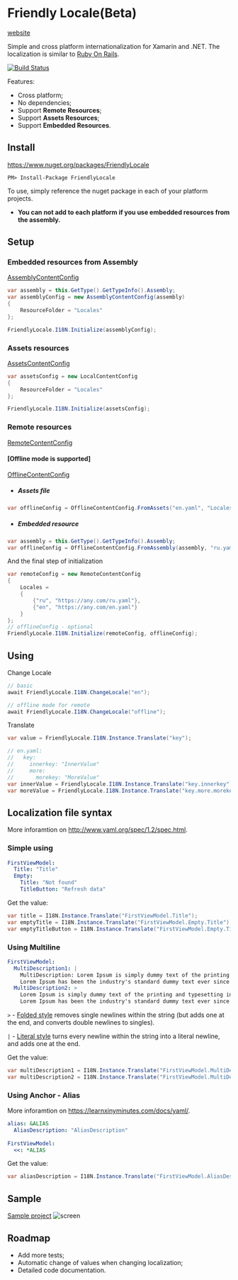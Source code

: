# Friendly Locale(Beta)
[website](https://kvandake.github.io/friendly-locale/)

Simple and cross platform internationalization for Xamarin and .NET. The localization is similar to [Ruby On Rails](http://guides.rubyonrails.org/i18n.html).

[![Build Status](https://travis-ci.org/kvandake/friendly-locale.svg?branch=master)](https://travis-ci.org/kvandake/friendly-locale)

Features:
- Cross platform;
- No dependencies;
- Support **Remote Resources**;
- Support **Assets Resources**;
- Support **Embedded Resources**.

## Install
https://www.nuget.org/packages/FriendlyLocale
```
PM> Install-Package FriendlyLocale
```

To use, simply reference the nuget package in each of your platform projects.
* **You can not add to each platform if you use embedded resources from the assembly.**

## Setup

### Embedded resources from Assembly
[AssemblyContentConfig](FriendlyLocale/Configs/AssemblyContentConfig.cs)
```cs
var assembly = this.GetType().GetTypeInfo().Assembly;
var assemblyConfig = new AssemblyContentConfig(assembly)
{
    ResourceFolder = "Locales"
};

FriendlyLocale.I18N.Initialize(assemblyConfig);
```

### Assets resources

[AssetsContentConfig](FriendlyLocale/Configs/AssetsContentConfig.cs)

```cs
var assetsConfig = new LocalContentConfig
{
    ResourceFolder = "Locales"
};

FriendlyLocale.I18N.Initialize(assetsConfig);
```

### Remote resources

[RemoteContentConfig](FriendlyLocale/Configs/RemoteContentConfig.cs)

#### [Offline mode is supported]

[OfflineContentConfig](FriendlyLocale/Configs/OfflineContentConfig.cs)

- ##### Assets file
```cs
var offlineConfig = OfflineContentConfig.FromAssets("en.yaml", "Locales");
```
- ##### Embedded resource
```cs
var assembly = this.GetType().GetTypeInfo().Assembly;
var offlineConfig = OfflineContentConfig.FromAssembly(assembly, "ru.yaml", "Locales");
```
And the final step of initialization
```cs
var remoteConfig = new RemoteContentConfig
{
    Locales =
    {
        {"ru", "https://any.com/ru.yaml"},
        {"en", "https://any.com/en.yaml"}
    }
};
// offlineConfig - optional
FriendlyLocale.I18N.Initialize(remoteConfig, offlineConfig);
```

## Using
Change Locale
```cs
// basic
await FriendlyLocale.I18N.ChangeLocale("en");

// offline mode for remote
await FriendlyLocale.I18N.ChangeLocale("offline");
```
Translate
```cs
var value = FriendlyLocale.I18N.Instance.Translate("key");

// en.yaml:
//   key:
//     innerkey: "InnerValue"
//     more:
//       morekey: "MoreValue"
var innerValue = FriendlyLocale.I18N.Instance.Translate("key.innerkey"); // InnerValue
var moreValue = FriendlyLocale.I18N.Instance.Translate("key.more.morekey"); // MoreValue
```

## Localization file syntax
More inforamtion on http://www.yaml.org/spec/1.2/spec.html.
### Simple using
```yaml
FirstViewModel:
  Title: "Title"
  Empty:
    Title: "Not found"
    TitleButton: "Refresh data"
```
Get the value:
```cs
var title = I18N.Instance.Translate("FirstViewModel.Title");
var emptyTitle = I18N.Instance.Translate("FirstViewModel.Empty.Title");
var emptyTitleButton = I18N.Instance.Translate("FirstViewModel.Empty.TitleButton");
```

### Using Multiline
```yaml
FirstViewModel:
  MultiDescription1: |
    MultiDescription: Lorem Ipsum is simply dummy text of the printing and typesetting industry. 
    Lorem Ipsum has been the industry's standard dummy text ever since the 1500s, 
  MultiDescription2: >
    Lorem Ipsum is simply dummy text of the printing and typesetting industry. 
    Lorem Ipsum has been the industry's standard dummy text ever since the 1500s, 
```
`>` - [Folded style](http://www.yaml.org/spec/1.2/spec.html#id2796251) removes single newlines within the string (but adds one at the end, and converts double newlines to singles).

`|` - [Literal style](http://www.yaml.org/spec/1.2/spec.html#id2795688) turns every newline within the string into a literal newline, and adds one at the end.

Get the value:
```cs
var multiDescription1 = I18N.Instance.Translate("FirstViewModel.MultiDescription1");
var multiDescription2 = I18N.Instance.Translate("FirstViewModel.MultiDescription2");
```

### Using Anchor - Alias
More inforamtion on https://learnxinyminutes.com/docs/yaml/.
```yaml
alias: &ALIAS
  AliasDescription: "AliasDescription"
  
FirstViewModel:
  <<: *ALIAS
```
Get the value:
```cs
var aliasDescription = I18N.Instance.Translate("FirstViewModel.AliasDescription");
```

## Sample
[Sample project](FriendlyLocale.Sample)
![screen](docs/screen.png)

## Roadmap
- Add more tests;
- Automatic change of values when changing localization;
- Detailed code documentation.

